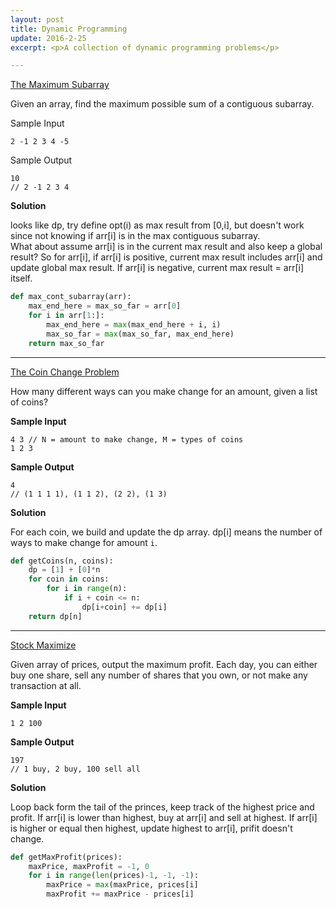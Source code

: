 ```yaml
---
layout: post
title: Dynamic Programming
update: 2016-2-25
excerpt: <p>A collection of dynamic programming problems</p>

---
```


[The Maximum Subarray](https://www.hackerrank.com/challenges/maxsubarray)

Given an array, find the maximum possible sum of a contiguous subarray.

Sample Input

```
2 -1 2 3 4 -5	
```

Sample Output

```
10
// 2 -1 2 3 4
```

**Solution**

looks like dp, try define opt(i) as max result from [0,i], but doesn't work since not knowing if arr[i] is in the max contiguous subarray.  
What about assume arr[i] is in the current max result and also keep a global result?  So for arr[i], if arr[i] is positive, current max result includes arr[i] and update global max result.  If arr[i] is negative, current max result = arr[i] itself.

```python
def max_cont_subarray(arr):
	max_end_here = max_so_far = arr[0]
	for i in arr[1:]:
		max_end_here = max(max_end_here + i, i)
		max_so_far = max(max_so_far, max_end_here)
	return max_so_far	
```

---

[The Coin Change Problem](https://www.hackerrank.com/challenges/coin-change/)

How many different ways can you make change for an amount, given a list of coins?  

**Sample Input**
	
```
4 3 // N = amount to make change, M = types of coins
1 2 3
```
	
**Sample Output**
	
```
4
// (1 1 1 1), (1 1 2), (2 2), (1 3)
```
	
**Solution**
	
For each coin, we build and update the dp array.  dp[i] means the number of ways to make change for amount `i`.

```python
def getCoins(n, coins):
    dp = [1] + [0]*n
    for coin in coins:
        for i in range(n):
            if i + coin <= n:
                dp[i+coin] += dp[i]
    return dp[n]
```

---

[Stock Maximize](https://www.hackerrank.com/challenges/stockmax)

Given array of prices, output the maximum profit.  Each day, you can either buy one share, sell any number of shares that you own, or not make any transaction at all.
	
**Sample Input**
	
```
1 2 100
```
	
**Sample Output**
	
```
197
// 1 buy, 2 buy, 100 sell all
```
	
**Solution**
	
Loop back form the tail of the princes, keep track of the highest price and profit.  If arr[i] is lower than highest, buy at arr[i] and sell at highest.  If arr[i] is higher or equal then highest, update highest to arr[i], prifit doesn't change.
	
```python
def getMaxProfit(prices):
	maxPrice, maxProfit = -1, 0
	for i in range(len(prices)-1, -1, -1):
		maxPrice = max(maxPrice, prices[i]
		maxProfit += maxPrice - prices[i]
```
